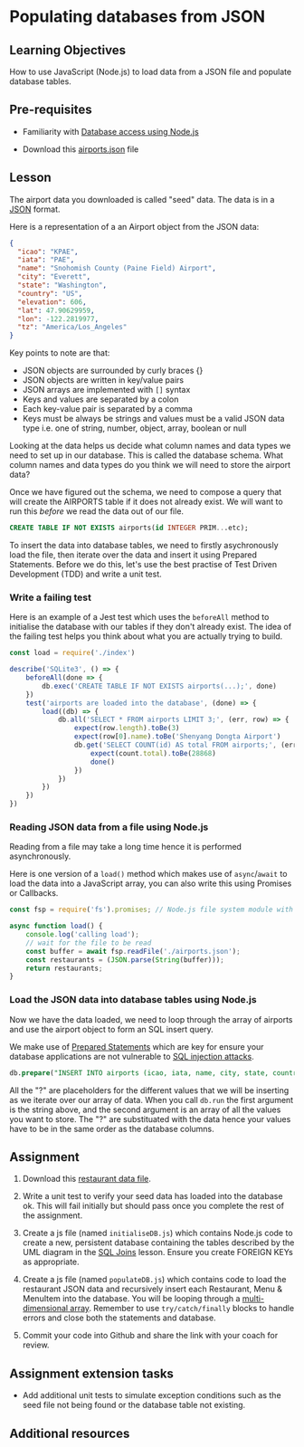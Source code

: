 # Populating databases from JSON

## Learning Objectives
How to use JavaScript (Node.js) to load data from a JSON file and populate database tables. 

## Pre-requisites
   * Familiarity with [Database access using Node.js](/curriculum/Bootcamp/Unit-2-Databases/0.2.5-Database_access_with_Node.html)

   * Download this [airports.json](https://raw.githubusercontent.com/MultiverseLearningProducts/airports/master/airportsData.json) file

## Lesson
The airport data you downloaded is called "seed" data. The data is in a [JSON](https://www.w3schools.com/js/js_json_intro.asp) format.

Here is a representation of a an Airport object from the JSON data:

```json
{
  "icao": "KPAE",
  "iata": "PAE",
  "name": "Snohomish County (Paine Field) Airport",
  "city": "Everett",
  "state": "Washington",
  "country": "US",
  "elevation": 606,
  "lat": 47.90629959,
  "lon": -122.2819977,
  "tz": "America/Los_Angeles"
}
```

Key points to note are that:  
  * JSON objects are surrounded by curly braces {}
  * JSON objects are written in key/value pairs
  * JSON arrays are implemented with `[]` syntax 
  * Keys and values are separated by a colon
  * Each key-value pair is separated by a comma
  * Keys must be always be strings and values must be a valid JSON data type i.e. one of string, number, object, array, boolean or null

Looking at the data helps us decide what column names and data types we need to set up in our database. This is called the database schema. What column names and data types do you think we will need to store the airport data?

Once we have figured out the schema, we need to compose a query that will create the AIRPORTS table if it does not already exist. We will want to run this <em>before</em> we read the data out of our file.

```sql
CREATE TABLE IF NOT EXISTS airports(id INTEGER PRIM...etc);
```

To insert the data into database tables, we need to firstly asychronously load the file, then iterate over the data and insert it using Prepared Statements. Before we do this, let's use the best practise of Test Driven Development (TDD) and write a unit test.

### Write a failing test
Here is an example of a Jest test which uses the `beforeAll` method to initialise the database with our tables if they don't already exist. The idea of the failing test helps you think about what you are actually trying to build.

```javascript
const load = require('./index')

describe('SQLite3', () => {
    beforeAll(done => {
        db.exec('CREATE TABLE IF NOT EXISTS airports(...);', done)
    })
    test('airports are loaded into the database', (done) => {
        load((db) => {
            db.all('SELECT * FROM airports LIMIT 3;', (err, row) => {
                expect(row.length).toBe(3)
                expect(row[0].name).toBe('Shenyang Dongta Airport')
                db.get('SELECT COUNT(id) AS total FROM airports;', (err, count) => {
                    expect(count.total).toBe(28868)
                    done()
                })
            })
        })
    })
})
```

### Reading JSON data from a file using Node.js
Reading from a file may take a long time hence it is performed asynchronously. 

Here is one version of a `load()` method which makes use of `async`/`await` to load the data into a JavaScript array, you can also write this using Promises or Callbacks.

```js
const fsp = require('fs').promises; // Node.js file system module with promises

async function load() {
    console.log('calling load');
    // wait for the file to be read
    const buffer = await fsp.readFile('./airports.json');
    const restaurants = (JSON.parse(String(buffer)));
    return restaurants;
}
```

### Load the JSON data into database tables using Node.js
Now we have the data loaded, we need to loop through the array of airports and use the airport object to form an SQL insert query. 

We make use of [Prepared Statements](https://cheatsheetseries.owasp.org/cheatsheets/SQL_Injection_Prevention_Cheat_Sheet.html) which are key for ensure your database applications are not vulnerable to [SQL injection attacks](https://portswigger.net/web-security/sql-injection). 

```SQL
db.prepare("INSERT INTO airports (icao, iata, name, city, state, country, elevation, lat, lon, tz) VALUES (?,?,?,?,?,?,?,?,?,?)");
```

All the "?" are placeholders for the different values that we will be inserting as we iterate over our array of data. When you call `db.run` the first argument is the string above, and the second argument is an array of all the values you want to store. The "?" are substituated with the data hence your values have to be in the same order as the database columns.

## Assignment
   1. Download this [restaurant data file](https://raw.githubusercontent.com/MultiverseLearningProducts/restaurant-data/master/restaurants.json).

   2. Write a unit test to verify your seed data has loaded into the database ok. This will fail initially but should pass once you complete the rest of the assignment.

   3. Create a js file (named `initialiseDB.js`) which contains Node.js code to create a new, persistent database containing the tables described by the UML diagram in the [SQL Joins](/curriculum/Bootcamp/Unit-2-Databases/0.2.4-SQL_Joins.html) lesson. Ensure you create FOREIGN KEYs as appropriate. 

   4. Create a js file (named `populateDB.js`) which contains code to load the restaurant JSON data and recursively insert each Restaurant, Menu & MenuItem into the database. You will be looping through a [multi-dimensional array](https://www.geeksforgeeks.org/multidimensional-array-in-javascript/). Remember to use `try/catch/finally` blocks to handle errors and close both the statements and database.

   5. Commit your code into Github and share the link with your coach for review.

## Assignment extension tasks
* Add additional unit tests to simulate exception conditions such as the seed file not being found or the database table not existing.

## Additional resources


